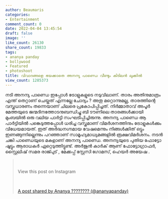 ```yaml
---
author: Beaumaris
categories:
- Entertainment
comment_count: 0
date: 2022-04-04 13:45:54
draft: false
image: ''
like_count: 26130
share_count: 19833
tags:
- ananya panday
- bollywood
- Featured
- photoshoot
title: വിവാദങ്ങളെ ഭയക്കാതെ അനന്യ പാണ്ഡെ വീണ്ടും കിടിലൻ ലുക്കിൽ
view_count: 1285373
---
```


നടി അനന്യ പാണ്ഡെ ഇപ്പോൾ ട്രോളുകളുടെ നടുവിലാണ്. താരം അതിനുമാത്രം എന്ത് തെറ്റാണ് ചെയ്തത് എന്നല്ലേ ചോദ്യം ? അതു മറ്റൊന്നുമല്ല, താരത്തിന്റെ വസ്ത്രധാരണം തന്നെയാണ് ചിലരെ പ്രകോപിപ്പിച്ചത്. നിർമ്മാതാവ് അപൂർ മേത്തയുടെ ജന്മദിനത്തോടനുബന്ധിച്ചു ബി ടൗണിലെ താരങ്ങൾക്കായി മുംബയിൽ ഒരു വലിയ പാർട്ടി സംഘടിപ്പിച്ചിരുന്നു. അനന്യ പാണ്ഡെ ആ പാർട്ടിയിൽ പങ്കെടുത്തപ്പോൾ ധരിച്ച വസ്ത്രമാണ് വിമർശനത്തിനും ട്രോളുകൾക്കും വിധേയമായത്. ഇത് അർദ്ധനഗ്നമായ വേഷമെന്നും നിങ്ങൾക്കിത് ഒട്ടും ഇണങ്ങുന്നില്ലെന്നും പറഞ്ഞാണ് സാമൂഹ്യമാധ്യമങ്ങളിൽ രൂക്ഷവിമർശനം. നടൻ ചങ്കി പാണ്ഡെയുടെ മകളാണ് അനന്യ പാണ്ഡെ. അനന്യയുടെ പുതിയ ഫോട്ടോ ഷൂട്ടും ആരാധകർ ഏറ്റെടുത്തിട്ടുണ്ട്. അർജുൻ കാർക് ആണ് ഫോട്ടോഗ്രാഫർ, സ്റ്റൈലിഷ് സമര രാജ്പുട് , മേക്കപ്പ് സ്റ്റേസി ഗോമസ്, ഹെയർ അയേഷ . 

> &nbsp; 
> 
> View this post on Instagram
> 
> &nbsp; 
> 
> [A post shared by Ananya ???????? (@ananyapanday)](https://www.instagram.com/p/Cb7Y3ACNWI9/?utm_source=ig_embed&utm_campaign=loading)